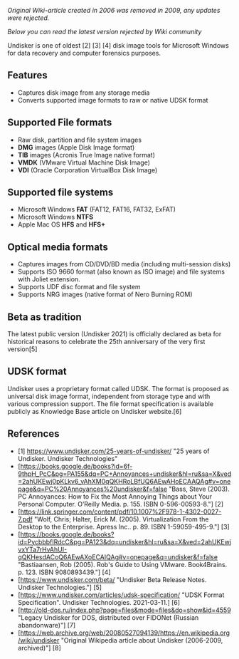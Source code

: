 *Original Wiki-article created in 2006 was removed in 2009, any updates were rejected.*

*Below you can read the latest version rejected by Wiki community*

Undisker is one of oldest [2] [3] [4] disk image tools for Microsoft Windows for data recovery and computer forensics purposes.

## Features
- Captures disk image from any storage media
- Converts supported image formats to raw or native UDSK format

## Supported File formats
- Raw disk, partition and file system images
- **DMG** images (Apple Disk Image format)
- **TIB** images (Acronis True Image native format)
- **VMDK** (VMware Virtual Machine Disk Image)
- **VDI** (Oracle Corporation VirtualBox Disk Image)

## Supported file systems
- Microsoft Windows **FAT** (FAT12, FAT16, FAT32, ExFAT)
- Microsoft Windows **NTFS**
- Apple Mac OS **HFS** and **HFS+**

## Optical media formats
- Captures images from CD/DVD/BD media (including multi-session disks)
- Supports ISO 9660 format (also known as ISO image) and file systems with Joliet extension.
- Supports UDF disc format and file system
- Supports NRG images (native format of Nero Burning ROM)

## Beta as tradition
The latest public version (Undisker 2021) is officially declared as beta for historical reasons to celebrate the 25th anniversary of the very first version[5]

## UDSK format
Undisker uses a proprietary format called UDSK. The format is proposed as universal disk image format, independent from storage type and with various compression support. 
The file format specification is available publicly as Knowledge Base article on Undisker website.[6]

## References
- [1] https://www.undisker.com/25-years-of-undisker/ "25 years of Undisker. Undisker Technologies"
- [https://books.google.de/books?id=6f-9thpH_PcC&pg=PA155&dq=PC+Annoyances+undisker&hl=ru&sa=X&ved=2ahUKEwj0pKLkv6_vAhXM0qQKHRoLBfUQ6AEwAHoECAAQAg#v=onepage&q=PC%20Annoyances%20undisker&f=false "Bass, Steve (2003). PC Annoyances: How to Fix the Most Annoying Things about Your Personal Computer. O’Reilly Media. p. 155. ISBN 0-596-00593-8."] [2]
- [https://link.springer.com/content/pdf/10.1007%2F978-1-4302-0027-7.pdf "Wolf, Chris; Halter, Erick M. (2005). Virtualization From the Desktop to the Enterprise. Apress Inc.. p. 89. ISBN 1-59059-495-9."] [3]
- [https://books.google.de/books?id=PycbbbfIRdcC&pg=PA123&dq=undisker&hl=ru&sa=X&ved=2ahUKEwivxYTa7rHvAhUI-qQKHesdACoQ6AEwAXoECAIQAg#v=onepage&q=undisker&f=false "Bastiaansen, Rob (2005). Rob's Guide to Using VMware. Book4Brains. p. 123. ISBN 9080893439."] [4]
- [https://www.undisker.com/beta/ "Undisker Beta Release Notes. Undisker Technologies."] [5]
- [https://www.undisker.com/articles/udsk-specification/ "UDSK Format Specification". Undisker Technologies. 2021-03-11.] [6]
- [http://old-dos.ru/index.php?page=files&mode=files&do=show&id=4559 "Legacy Undisker for DOS, distributed over FIDONet (Russian abandonware)"] [7]
- [https://web.archive.org/web/20080527094139/https://en.wikipedia.org/wiki/undisker "Original Wikipedia article about Undisker (2006-2009, archived)"] [8]
